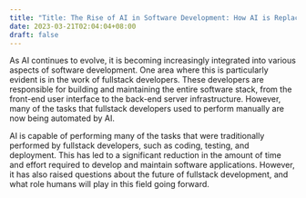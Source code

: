```yaml
---
title: "Title: The Rise of AI in Software Development: How AI is Replacing Fullstack Developers"
date: 2023-03-21T02:04:04+08:00
draft: false
---
```

As AI continues to evolve, it is becoming increasingly integrated into various aspects of software development. One area where this is particularly evident is in the work of fullstack developers. These developers are responsible for building and maintaining the entire software stack, from the front-end user interface to the back-end server infrastructure. However, many of the tasks that fullstack developers used to perform manually are now being automated by AI.

AI is capable of performing many of the tasks that were traditionally performed by fullstack developers, such as coding, testing, and deployment. This has led to a significant reduction in the amount of time and effort required to develop and maintain software applications. However, it has also raised questions about the future of fullstack development, and what role humans will play in this field going forward.

